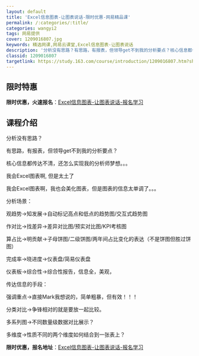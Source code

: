```yaml
---
layout: default
title: 'Excel信息图表-让图表说话-限时优惠-网易精品课'
permalink: /:categories/:title/
categories: wangyi2
tags: 网易提供
cover: 1209016807.jpg
keywords: 精选网课,网易云课堂,Excel信息图表-让图表说话
description: '分析没有思路？有思路，有报表，但领导get不到我的分析要点？核心信息都传达不清，还怎么实现我的分析师梦想。。。我会Exc'
classid: 1209016807
targetlink: https://study.163.com/course/introduction/1209016807.htm?share=1&shareId=1025206652&utm_campaign=share&utm_medium=iphoneShare&utm_source=&utm_u=1025206652
---
```


## 限时特惠

**限时优惠，火速报名**：[Excel信息图表-让图表说话-报名学习](https://study.163.com/course/introduction/1209016807.htm?share=1&shareId=1025206652&utm_campaign=share&utm_medium=iphoneShare&utm_source=&utm_u=1025206652)

## 课程介绍

分析没有思路？

有思路，有报表，但领导get不到我的分析要点？

核心信息都传达不清，还怎么实现我的分析师梦想。。。

我会Excel图表啊, 但是太土了

我会Excel图表啊，我也会美化图表，但是图表的信息太单调了。。。





分析场景：

观趋势→知发展→自动标记高点和低点的趋势图/交互式趋势图

作对比→找差异→差异对比图/预实对比图/KPI考核图

算占比→明贡献→子母饼图/二级饼图/两年间占比变化的表达（不是饼图但胜过饼图）

完成率→晓进度→仪表盘/简易仪表盘

仪表板→综合性→综合性报告，信息全，美观，



传达信息的手段：

强调重点→直接Mark我想说的，简单粗暴，但有效！！！

分类对比→争锋相对的就是要放一起比较。

多系列图→不同数量级数据对比展示？

多维度→性质不同的两个维度如何结合到一张表上？

**限时优惠，报名地址**：[Excel信息图表-让图表说话-报名学习](https://study.163.com/course/introduction/1209016807.htm?share=1&shareId=1025206652&utm_campaign=share&utm_medium=iphoneShare&utm_source=&utm_u=1025206652)

